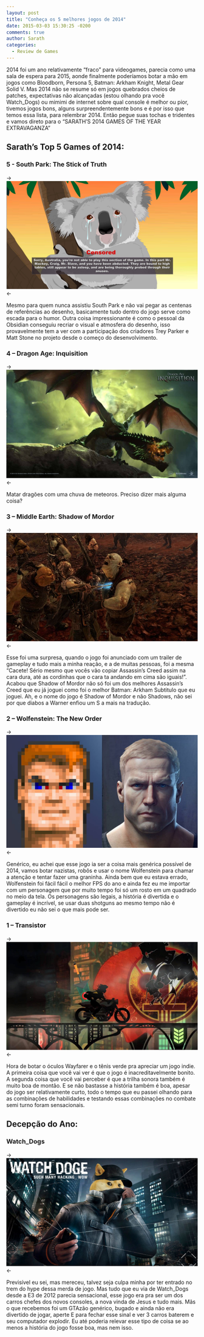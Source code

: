 ```yaml
---
layout: post
title: "Conheça os 5 melhores jogos de 2014"
date: 2015-03-03 15:30:25 -0200
comments: true
author: Sarath
categories:
  - Review de Games 
---
```


2014 foi um ano relativamente “fraco” para videogames, parecia como uma sala de espera para 2015, aonde finalmente poderíamos botar a mão em jogos como Bloodborn, Persona 5, Batman: Arkham Knight, Metal Gear Solid V. 
Mas 2014 não se resume só em jogos quebrados cheios de patches, expectativas não alcançadas (estou olhando pra você Watch_Dogs) ou mimimi de internet sobre qual console é melhor ou pior, tivemos jogos bons, alguns surpreendentemente bons e é por isso que temos essa lista, para relembrar 2014. Então pegue suas tochas e tridentes e vamos direto para o “SARATH’S 2014 GAMES OF THE YEAR EXTRAVAGANZA”

<!-- more -->

## Sarath’s Top 5 Games of 2014:

### 5 - South Park: The Stick of Truth

->![alt south_park](/images/2015-01-09-conheca-os-5-melhores-jogos-de-2014/south_park.jpg "south_park")<-

Mesmo para quem nunca assistiu South Park e não vai pegar as centenas de referências ao desenho, basicamente tudo dentro do jogo serve como escada para o humor. Outra coisa impressionante é como o pessoal da Obsidian conseguiu recriar o visual e atmosfera do desenho, isso provavelmente tem a ver com a participação dos criadores Trey Parker e Matt Stone no projeto desde o começo do desenvolvimento.

### 4 – Dragon Age: Inquisition

->![alt dragon_age](/images/2015-01-09-conheca-os-5-melhores-jogos-de-2014/dragon_age.jpg "dragon_age")<-

Matar dragões com uma chuva de meteoros. Preciso dizer mais alguma coisa?

### 3 – Middle Earth: Shadow of Mordor

->![alt sombras_de_mordor](/images/2015-01-09-conheca-os-5-melhores-jogos-de-2014/sombras_de_mordor.jpg "sombras_de_mordor")<-

Esse foi uma surpresa, quando o jogo foi anunciado com um trailer de gameplay e tudo mais a minha reação, e a de muitas pessoas, foi a mesma “Cacete! Sério mesmo que vocês vão copiar Assassin’s Creed assim na cara dura, até as cordinhas que o cara ta andando em cima são iguais!”. Acabou que Shadow of Mordor não só foi um dos melhores Assassin’s Creed que eu já joguei como foi o melhor Batman: Arkham Subtitulo que eu joguei. Ah, e o nome do jogo é Shadow of Mordor e não Shadows, não sei por que diabos a Warner enfiou um S a mais na tradução.

### 2 – Wolfenstein: The New Order

->![alt wolfenstein](/images/2015-01-09-conheca-os-5-melhores-jogos-de-2014/wolfenstein.jpg "wolfenstein")<-

Genérico, eu achei que esse jogo ia ser a coisa mais genérica possível de 2014, vamos botar nazistas, robôs e usar o nome Wolfenstein para chamar a atenção e tentar fazer uma graninha. Ainda bem que eu estava errado, Wolfenstein foi fácil fácil o melhor FPS do ano e ainda fez  eu me importar com um personagem que por muito tempo foi só um rosto em um quadrado no meio da tela. Os personagens são legais, a história é divertida e o gameplay é incrível, se usar duas shotguns ao mesmo tempo não é divertido eu não sei o que mais pode ser.

### 1 – Transistor

->![alt transistor](/images/2015-01-09-conheca-os-5-melhores-jogos-de-2014/transistor.jpg "transistor")<-

Hora de botar o óculos Wayfarer e o tênis verde pra apreciar um jogo indie. A primeira coisa que você vai ver é que o jogo é inacreditavelmente bonito. A segunda coisa que você vai perceber é que a trilha sonora também é muito boa de montão. E se não bastasse a história também é boa, apesar do jogo ser relativamente curto, todo o tempo que eu passei olhando para as combinações de habilidades e testando essas combinações no combate semi turno foram sensacionais. 

## Decepção do Ano:

### Watch_Dogs

->![alt Watch_Dogs](/images/2015-01-09-conheca-os-5-melhores-jogos-de-2014/watch_doge.jpg "watch_doge")<-

Previsível eu sei, mas mereceu, talvez seja culpa minha por ter entrado no trem do hype dessa merda de jogo. Mas tudo que eu via de Watch_Dogs desde a E3 de 2012 parecia sensacional, esse jogo era pra ser um dos carros chefes dos novos consoles, a nova vinda de Jesus e tudo mais. Mãs o que recebemos foi um GTAzão genérico, bugado e ainda não era divertido de jogar, aperte E para fechar esse sinal e ver 3 carros baterem e seu computador explodir. Eu até poderia relevar esse tipo de coisa se ao menos a história do jogo fosse boa, mas nem isso.

